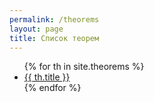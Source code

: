 ```yaml
---
permalink: /theorems
layout: page
title: Список теорем
---
```


<ul>
  {% for th in site.theorems %}
    <li>
      <a href=".{{ th.url }}">{{ th.title }}</a>
    </li>
  {% endfor %}
</ul>
